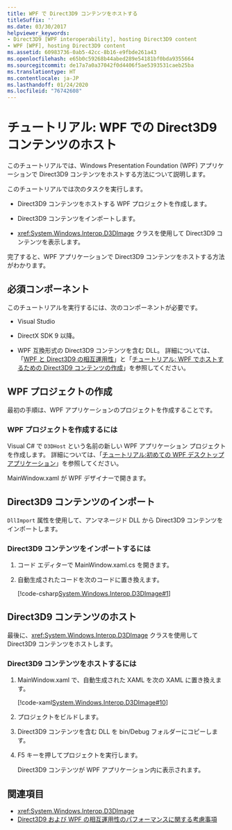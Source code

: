 ```yaml
---
title: WPF で Direct3D9 コンテンツをホストする
titleSuffix: ''
ms.date: 03/30/2017
helpviewer_keywords:
- Direct3D9 [WPF interoperability], hosting Direct3D9 content
- WPF [WPF], hosting Direct3D9 content
ms.assetid: 60983736-0ab5-42cc-8b16-e9fbde261a43
ms.openlocfilehash: e65b0c59268b44abed289e54181bf0bda9355664
ms.sourcegitcommit: de17a7a0a37042f0d4406f5ae5393531caeb25ba
ms.translationtype: HT
ms.contentlocale: ja-JP
ms.lasthandoff: 01/24/2020
ms.locfileid: "76742608"
---
```

# <a name="walkthrough-hosting-direct3d9-content-in-wpf"></a>チュートリアル: WPF での Direct3D9 コンテンツのホスト

このチュートリアルでは、Windows Presentation Foundation (WPF) アプリケーションで Direct3D9 コンテンツをホストする方法について説明します。

このチュートリアルでは次のタスクを実行します。

- Direct3D9 コンテンツをホストする WPF プロジェクトを作成します。

- Direct3D9 コンテンツをインポートします。

- <xref:System.Windows.Interop.D3DImage> クラスを使用して Direct3D9 コンテンツを表示します。

 完了すると、WPF アプリケーションで Direct3D9 コンテンツをホストする方法がわかります。

## <a name="prerequisites"></a>必須コンポーネント

このチュートリアルを実行するには、次のコンポーネントが必要です。

- Visual Studio

- DirectX SDK 9 以降。

- WPF 互換形式の Direct3D9 コンテンツを含む DLL。 詳細については、「[WPF と Direct3D9 の相互運用性](wpf-and-direct3d9-interoperation.md)」と「[チュートリアル: WPF でホストするための Direct3D9 コンテンツの作成](walkthrough-creating-direct3d9-content-for-hosting-in-wpf.md)」を参照してください。

## <a name="creating-the-wpf-project"></a>WPF プロジェクトの作成

最初の手順は、WPF アプリケーションのプロジェクトを作成することです。

### <a name="to-create-the-wpf-project"></a>WPF プロジェクトを作成するには

Visual C# で `D3DHost` という名前の新しい WPF アプリケーション プロジェクトを作成します。 詳細については、「[チュートリアル:初めての WPF デスクトップ アプリケーション](../getting-started/walkthrough-my-first-wpf-desktop-application.md)」を参照してください。

MainWindow.xaml が WPF デザイナーで開きます。

## <a name="importing-the-direct3d9-content"></a>Direct3D9 コンテンツのインポート

`DllImport` 属性を使用して、アンマネージド DLL から Direct3D9 コンテンツをインポートします。

### <a name="to-import-direct3d9-content"></a>Direct3D9 コンテンツをインポートするには

1. コード エディターで MainWindow.xaml.cs を開きます。

2. 自動生成されたコードを次のコードに置き換えます。

    [!code-csharp[System.Windows.Interop.D3DImage#1](~/samples/snippets/csharp/VS_Snippets_Wpf/System.Windows.Interop.D3DImage/CS/window1.xaml.cs#1)]

## <a name="hosting-the-direct3d9-content"></a>Direct3D9 コンテンツのホスト

最後に、<xref:System.Windows.Interop.D3DImage> クラスを使用して Direct3D9 コンテンツをホストします。

### <a name="to-host-the-direct3d9-content"></a>Direct3D9 コンテンツをホストするには

1. MainWindow.xaml で、自動生成された XAML を次の XAML に置き換えます。

    [!code-xaml[System.Windows.Interop.D3DImage#10](~/samples/snippets/csharp/VS_Snippets_Wpf/System.Windows.Interop.D3DImage/CS/window1.xaml#10)]

2. プロジェクトをビルドします。

3. Direct3D9 コンテンツを含む DLL を bin/Debug フォルダーにコピーします。

4. F5 キーを押してプロジェクトを実行します。

    Direct3D9 コンテンツが WPF アプリケーション内に表示されます。

## <a name="see-also"></a>関連項目

- <xref:System.Windows.Interop.D3DImage>
- [Direct3D9 および WPF の相互運用性のパフォーマンスに関する考慮事項](performance-considerations-for-direct3d9-and-wpf-interoperability.md)
